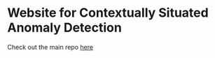 # Website for Contextually Situated Anomaly Detection

Check out the main repo [here](https://github.com/sjmluo/Contextually_Situated_Anomaly_Detection)